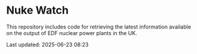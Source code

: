# Nuke Watch

This repository includes code for retrieving the latest information available on the output of EDF nuclear power plants in the UK.

Last updated: 2025-06-23 08:23